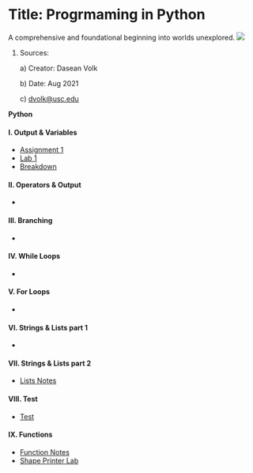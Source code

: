 # Title: Progrmaming in Python
A comprehensive and foundational beginning into worlds unexplored.
![](https://images.unsplash.com/photo-1555949963-ff9fe0c870eb?ixid=MnwxMjA3fDB8MHxwaG90by1wYWdlfHx8fGVufDB8fHx8&ixlib=rb-1.2.1&auto=format&fit=crop&w=1470&q=80)
1. Sources:

    a) Creator: Dasean Volk
    
    b) Date: Aug 2021
    
    c) dvolk@usc.edu




**Python**
#### I. Output & Variables
* [Assignment 1](lab4_volk_dasean.py)
*  [Lab 1]()
*  [Breakdown]()
#### II. Operators & Output
* []()
#### III. Branching
* []()
#### IV. While Loops
* []()
#### V. For Loops
* []()
#### VI. Strings & Lists part 1
* []()
#### VII. Strings & Lists part 2
* [Lists Notes](week7.md)
#### VIII. Test
* [Test](test.py)
#### IX. Functions 
* [Function Notes](week9.py)
* [Shape Printer Lab](lab7.py)
